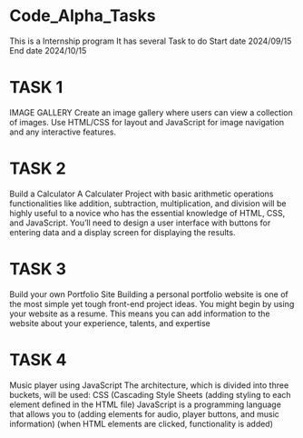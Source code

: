 # Code_Alpha_Tasks
This is a Internship program
It has several Task to do 
Start date 2024/09/15
End date 2024/10/15

<h1>TASK 1</h1>
<p>IMAGE GALLERY
Create an image gallery where users can view a
collection of images. Use HTML/CSS for layout
and JavaScript for image navigation and any
interactive features.</p>

<h1>TASK 2</h1>
<p>Build a Calculator
A Calculater Project with basic arithmetic
operations functionalities like addition,
subtraction, multiplication, and division will be
highly useful to a novice who has the essential
knowledge of HTML, CSS, and JavaScript. You’ll
need to design a user interface with buttons for
entering data and a display screen for
displaying the results.</p>

<h1>TASK 3</h1>
<p>Build your own Portfolio Site
Building a personal portfolio website is one of the most
simple yet tough front-end project ideas. You might
begin by using your website as a resume. This means
you can add information to the website about your
experience, talents, and expertise</p>

<h1>TASK 4</h1>
<p>Music player using JavaScript
The architecture, which is divided into three buckets,
will be used: CSS (Cascading Style Sheets (adding
styling to each element defined in the HTML file)
JavaScript is a programming language that allows you
to (adding elements for audio, player buttons, and
music information) (when HTML elements are clicked,
functionality is added)</p>

